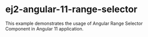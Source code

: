 # ej2-angular-11-range-selector
This example demonstrates the usage of Angular Range Selector  Component in Angular 11 application.
